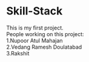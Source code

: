 # Skill-Stack
This is my first project.
<br>
People working on this project:
<br>
1.Nupoor Atul Mahajan
<br>
2.Vedang Ramesh Doulatabad
<br>
3.Rakshit 
